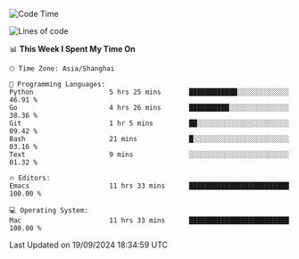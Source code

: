 <!--START_SECTION:waka-->
![Code Time](http://img.shields.io/badge/Code%20Time-2%2C188%20hrs%2048%20mins-blue)

![Lines of code](https://img.shields.io/badge/From%20Hello%20World%20I%27ve%20Written-308.1%20thousand%20lines%20of%20code-blue)

📊 **This Week I Spent My Time On** 

```text
🕑︎ Time Zone: Asia/Shanghai

💬 Programming Languages: 
Python                   5 hrs 25 mins       ████████████░░░░░░░░░░░░░   46.91 % 
Go                       4 hrs 26 mins       ██████████░░░░░░░░░░░░░░░   38.36 % 
Git                      1 hr 5 mins         ██░░░░░░░░░░░░░░░░░░░░░░░   09.42 % 
Bash                     21 mins             █░░░░░░░░░░░░░░░░░░░░░░░░   03.16 % 
Text                     9 mins              ░░░░░░░░░░░░░░░░░░░░░░░░░   01.32 % 

🔥 Editors: 
Emacs                    11 hrs 33 mins      █████████████████████████   100.00 % 

💻 Operating System: 
Mac                      11 hrs 33 mins      █████████████████████████   100.00 % 
```


 Last Updated on 19/09/2024 18:34:59 UTC
<!--END_SECTION:waka-->
